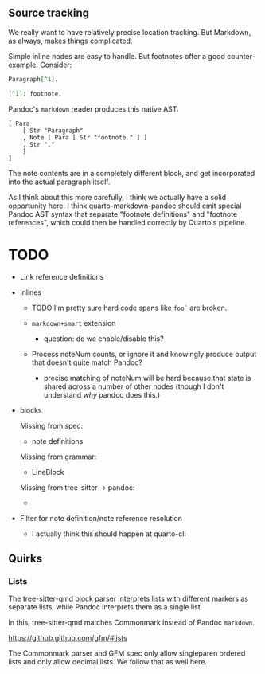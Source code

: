 ## Source tracking

We really want to have relatively precise location tracking.
But Markdown, as always, makes things complicated.

Simple inline nodes are easy to handle.
But footnotes offer a good counter-example. Consider:

```markdown
Paragraph[^1].

[^1]: footnote.
```

Pandoc's `markdown` reader produces this native AST:

```
[ Para
    [ Str "Paragraph"
    , Note [ Para [ Str "footnote." ] ]
    , Str "."
    ]
]
```

The note contents are in a completely different block, and get incorporated into the actual paragraph itself.

As I think about this more carefully, I think we actually have a solid opportunity here.
I think quarto-markdown-pandoc should emit special Pandoc AST syntax that separate "footnote definitions" and "footnote references", which could then be handled correctly by Quarto's pipeline.

# TODO

- Link reference definitions

- Inlines

  - TODO I'm pretty sure hard code spans like `` foo` `` are broken.

  - `markdown+smart` extension

    - question: do we enable/disable this?

  - Process noteNum counts, or ignore it and knowingly produce output that doesn't quite match Pandoc?
  
    - precise matching of noteNum will be hard because that state is shared across a number of other nodes
      (though I don't understand _why_ pandoc does this.)

- blocks

  Missing from spec:

  - note definitions

  Missing from grammar:

  - LineBlock

  Missing from tree-sitter -> pandoc:

  - 
  
- Filter for note definition/note reference resolution

  - I actually think this should happen at quarto-cli

## Quirks

### Lists

The tree-sitter-qmd block parser interprets lists with different markers
as separate lists, while Pandoc interprets them as a single list.

In this, tree-sitter-qmd matches Commonmark instead of Pandoc `markdown`.
  
https://github.github.com/gfm/#lists

The Commonmark parser and GFM spec only allow singleparen ordered lists
and only allow decimal lists. We follow that as well here.

